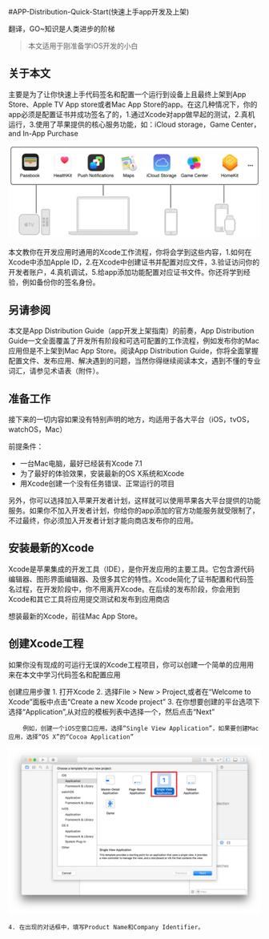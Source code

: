 #APP-Distribution-Quick-Start(快速上手app开发及上架)

翻译，GO~知识是人类进步的阶梯

>本文适用于刚准备学iOS开发的小白

## 关于本文

主要是为了让你快速上手代码签名和配置一个运行到设备上且最终上架到App Store、Apple TV App store或者Mac App Store的app。在这几种情况下，你的app必须是配置证书并成功签名了的，1.通过Xcode对app做早起的测试，2.真机运行，3.使用了苹果提供的核心服务功能，如：iCloud storage，Game Center，and In-App Purchase

<img src="./1.0.png" alt="图1.0" title="图1.0" width="700"/>

本文教你在开发应用时通用的Xcode工作流程，你将会学到这些内容，1.如何在Xcode中添加Apple ID，2.在Xcode中创建证书并配置对应文件，3.验证访问你的开发者账户，4.真机调试，5.给app添加功能配置对应证书文件。你还将学到经验，例如备份你的签名身份。

## 另请参阅

本文是App Distribution Guide（app开发上架指南）的前奏，App Distribution Guide一文全面覆盖了开发所有阶段和可选可配置的工作流程，例如发布你的Mac应用但是不上架到Mac App Store。阅读App Distribution Guide，你将全面掌握配置文件、发布应用、解决遇到的问题，当然你得继续阅读本文，遇到不懂的专业词汇，请参见术语表（附件）。

## 准备工作

接下来的一切内容如果没有特别声明的地方，均适用于各大平台（iOS，tvOS，watchOS，Mac）

前提条件：

 + 一台Mac电脑，最好已经装有Xcode 7.1
 + 为了最好的体验效果，安装最新的OS X系统和Xcode
 + 用Xcode创建一个没有任务错误、正常运行的项目

另外，你可以选择加入苹果开发者计划，这样就可以使用苹果各大平台提供的功能服务。如果你不加入开发者计划，你给你的app添加的官方功能服务就受限制了，不过最终，你必须加入开发者计划才能向商店发布你的应用。

## 安装最新的Xcode

Xcode是苹果集成的开发工具（IDE），是你开发应用的主要工具。它包含源代码编辑器、图形界面编辑器、及很多其它的特性。Xcode简化了证书配置和代码签名过程，在开发阶段中，你不用离开Xcode。在后续的发布阶段，你会用到Xcode和其它工具将应用提交测试和发布到应用商店

想装最新的Xcode，前往Mac App Store。

## 创建Xcode工程

如果你没有现成的可运行无误的Xcode工程项目，你可以创建一个简单的应用用来在本文中学习代码签名和配置应用

创建应用步骤
    1. 打开Xcode
    2. 选择File > New > Project,或者在“Welcome to Xcode”面板中点击“Create a new Xcode project”
    3. 在你想要创建的平台选项下选择“Application”,从对应的模板列表中选择一个，然后点击“Next”

        例如，创建一个iOS空窗口应用，选择“Single View Application”，如果要创建Mac应用，选择“OS X”的“Cocoa Application”

<img src="./1.1.png" alt="图1.1" title="图1.1" width="700"/>

    4. 在出现的对话框中，填写Product Name和Company Identifier。
        
